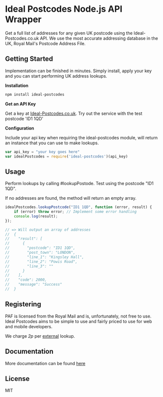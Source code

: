 # Ideal Postcodes Node.js API Wrapper

Get a full list of addresses for any given UK postcode using the Ideal-Postcodes.co.uk API. We use the most accurate addressing database in the UK, Royal Mail's Postcode Address File.

## Getting Started

Implementation can be finished in minutes. Simply install, apply your key and you can start performing UK address lookups.

**Installation**

```bash
npm install ideal-postcodes
```

**Get an API Key**

Get a key at [Ideal-Postcodes.co.uk](https://ideal-postcodes.co.uk). Try out the service with the test postcode 'ID1 1QD'

**Configuration**

Include your api key when requiring the ideal-postcodes module, will return an instance that you can use to make lookups.

```javascript
var api_key = "your key goes here"
var idealPostcodes = require('ideal-postcodes')(api_key)
```

## Usage

Perform lookups by calling #lookupPostode. Test using the postcode "ID1 1QD".

If no addresses are found, the method will return an empty array.

```javascript
idealPostcodes.lookupPostcode("ID1 1QD", function (error, result) {
	if (error) throw error; // Implement some error handling
	console.log(result); 	
});

// => Will output an array of addresses
//  {
//    "result": [
//      {
//        "postcode": "ID1 1QD",
//        "post_town": "LONDON",
//        "line_1": "Kingsley Hall",
//        "line_2": "Powis Road",
//        "line_3": ""
//      }
//    ],
//    "code": 2000,
//    "message": "Success"
//  }

```

## Registering

PAF is licensed from the Royal Mail and is, unfortunately, not free to use. Ideal Postcodes aims to be simple to use and fairly priced to use for web and mobile developers.

We charge _2p_ per [external](https://ideal-postcodes.co.uk/termsandconditions#external) lookup.

## Documentation
More documentation can be found [here](https://ideal-postcodes.co.uk/documentation)

## License
MIT
